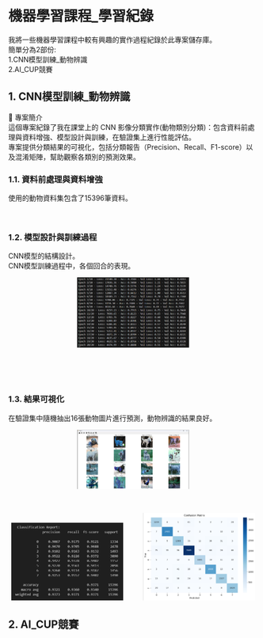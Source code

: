 # 機器學習課程_學習紀錄

我將一些機器學習課程中較有興趣的實作過程紀錄於此專案儲存庫。<br>
簡單分為2部份:<br>
1.CNN模型訓練_動物辨識<br>
2.AI_CUP競賽

## 1. CNN模型訓練_動物辨識
📌 專案簡介<br>
這個專案紀錄了我在課堂上的 CNN 影像分類實作(動物類別分類)：包含資料前處理與資料增強、模型設計與訓練，在驗證集上進行性能評估。<br>
專案提供分類結果的可視化，包括分類報告（Precision、Recall、F1-score）以及混淆矩陣，幫助觀察各類別的預測效果。

### 1.1. 資料前處理與資料增強
使用的動物資料集包含了15396筆資料。<br><br><br>
### 1.2. 模型設計與訓練過程
CNN模型的結構設計。<br>
CNN模型訓練過程中，各個回合的表現。
<p align="center">
  <img src="實作過程圖片/螢幕擷取畫面 2025-08-25 005335.png" width="45%" >
</p>
<br><br><br>

### 1.3. 結果可視化
在驗證集中隨機抽出16張動物圖片進行預測，動物辨識的結果良好。
<p align="center">
  <img src="實作過程圖片/螢幕擷取畫面 2025-08-25 005407.png" width="45%">
</p>
<br>
<p align="center">
  <img src="實作過程圖片/螢幕擷取畫面 2025-08-25 013814.png" width="45%" >&nbsp;&nbsp;&nbsp;&nbsp;&nbsp;&nbsp;&nbsp;&nbsp;&nbsp;
  <img src="實作過程圖片/螢幕擷取畫面 2025-08-25 013827.png" width="45%">
</p>

## 2. AI_CUP競賽
